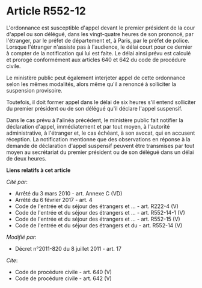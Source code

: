 # Article R552-12

L'ordonnance est susceptible d'appel devant le premier président de la cour d'appel ou son délégué, dans les vingt-quatre
heures de son prononcé, par l'étranger, par le préfet de département et, à Paris, par le préfet de police. Lorsque l'étranger
n'assiste pas à l'audience, le délai court pour ce dernier à compter de la notification qui lui est faite. Le délai ainsi
prévu est calculé et prorogé conformément aux articles 640 et 642 du code de procédure civile. 

Le ministère public peut également interjeter appel de cette ordonnance selon les mêmes modalités, alors même qu'il a renoncé
à solliciter la suspension provisoire. 

Toutefois, il doit former appel dans le délai de six heures s'il entend solliciter du premier président ou de son délégué
qu'il déclare l'appel suspensif. 

Dans le cas prévu à l'alinéa précédent, le ministère public fait notifier la déclaration d'appel, immédiatement et par tout
moyen, à l'autorité administrative, à l'étranger et, le cas échéant, à son avocat, qui en accusent réception. La notification
mentionne que des observations en réponse à la demande de déclaration d'appel suspensif peuvent être transmises par tout
moyen au secrétariat du premier président ou de son délégué dans un délai de deux heures.

**Liens relatifs à cet article**

_Cité par_:

  - Arrêté du 3 mars 2010 - art. Annexe C (VD)
  - Arrêté du 6 février 2017 - art. 4
  - Code de l'entrée et du séjour des étrangers et ... - art. R222-4 (V)
  - Code de l'entrée et du séjour des étrangers et ... - art. R552-14-1 (V)
  - Code de l'entrée et du séjour des étrangers et ... - art. R552-15 (V)
  - Code de l'entrée et du séjour des étrangers et du  - art. R552-14 (V)

_Modifié par_:

  - Décret n°2011-820 du 8 juillet 2011 - art. 17

_Cite_:

  - Code de procédure civile - art. 640 (V)
  - Code de procédure civile - art. 642 (V)
